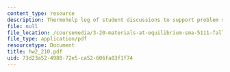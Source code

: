 ```yaml
---
content_type: resource
description: Thermohelp log of student discussions to support problem sets.
file: null
file_location: /coursemedia/3-20-materials-at-equilibrium-sma-5111-fall-2003/73d23a52498872e5ca52606fa83f1f74_hw2_210.pdf
file_type: application/pdf
resourcetype: Document
title: hw2_210.pdf
uid: 73d23a52-4988-72e5-ca52-606fa83f1f74
---
```


